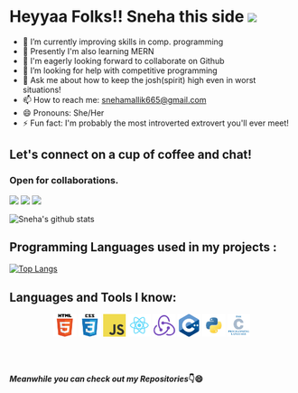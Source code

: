 # Heyyaa Folks!! Sneha this side <img src="https://raw.githubusercontent.com/MartinHeinz/MartinHeinz/master/wave.gif" width="40">

 
 
- 🔭 I’m currently improving skills in comp. programming
- 🌱 Presently I'm also learning MERN
- 👯 I'm eagerly looking forward to collaborate on Github
- 🤔 I’m looking for help with competitive programming
- 💬 Ask me about how to keep the josh(spirit) high even in worst situations!
- 📫 How to reach me: snehamallik665@gmail.com 
- 😄 Pronouns: She/Her
- ⚡ Fun fact: I'm probably the most introverted extrovert you'll ever meet!

## Let's connect on a cup of coffee and chat! 
### Open for collaborations.
[<img src="https://img.shields.io/badge/linkedin-%230077B5.svg?&style=for-the-badge&logo=linkedin&logoColor=white" />](https://www.linkedin.com/in/sneha-mallik-736170191/) [<img src = "https://img.shields.io/badge/instagram-%23E4405F.svg?&style=for-the-badge&logo=instagram&logoColor=white">](https://www.instagram.com/_sneham2210/) 
[<img src = "https://img.shields.io/badge/facebook-%231877F2.svg?&style=for-the-badge&logo=facebook&logoColor=white">](https://www.facebook.com/sneha.mallik.796)



![Sneha's github stats](https://github-readme-stats.vercel.app/api?username=snehaM2210&show_icons=true&count_private=true&theme=radical )
## Programming Languages used in my projects :
[![Top Langs](https://github-readme-stats.vercel.app/api/top-langs/?username=snehaM2210&layout=compact&theme=radical)](https://github.com/snehaM2210/github-readme-stats)


## Languages and Tools I know:

<p align="center">
<code><img height="40" src="https://raw.githubusercontent.com/github/explore/80688e429a7d4ef2fca1e82350fe8e3517d3494d/topics/html/html.png"></code>
<code><img height="40" src="https://raw.githubusercontent.com/github/explore/80688e429a7d4ef2fca1e82350fe8e3517d3494d/topics/css/css.png"></code>
<code><img height="40" src="https://raw.githubusercontent.com/github/explore/80688e429a7d4ef2fca1e82350fe8e3517d3494d/topics/javascript/javascript.png"></code>
<code><img height="40" src="https://raw.githubusercontent.com/github/explore/80688e429a7d4ef2fca1e82350fe8e3517d3494d/topics/react/react.png"></code>
<code><img height="40" src="https://raw.githubusercontent.com/github/explore/80688e429a7d4ef2fca1e82350fe8e3517d3494d/topics/redux/redux.png"></code>
<!--<code><img height="40" src="https://raw.githubusercontent.com/github/explore/80688e429a7d4ef2fca1e82350fe8e3517d3494d/topics/nodejs/nodejs.png"></code>-->
 <code><img height="40" src="https://raw.githubusercontent.com/github/explore/80688e429a7d4ef2fca1e82350fe8e3517d3494d/topics/cpp/cpp.png"></code>
 <code><img height="40" src="https://raw.githubusercontent.com/github/explore/80688e429a7d4ef2fca1e82350fe8e3517d3494d/topics/python/python.png"></code>
<code><img height="40" src="https://raw.githubusercontent.com/github/explore/80688e429a7d4ef2fca1e82350fe8e3517d3494d/topics/c/c.png"></code>
</p>
</br>
</br>

<b>***Meanwhile you can check out my Repositories***👇😄</b>
